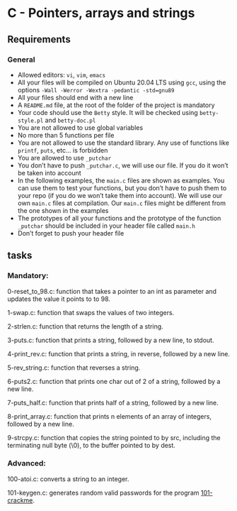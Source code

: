 # C - Pointers, arrays and strings
## Requirements
### General
- Allowed editors: `vi`, `vim`, `emacs`
- All your files will be compiled on Ubuntu 20.04 LTS using `gcc`, using the options `-Wall -Werror -Wextra -pedantic -std=gnu89`
- All your files should end with a new line
- A `README.md` file, at the root of the folder of the project is mandatory
- Your code should use the `Betty` style. It will be checked using `betty-style.pl` and `betty-doc.pl`
- You are not allowed to use global variables
- No more than 5 functions per file
- You are not allowed to use the standard library. Any use of functions like `printf`, `puts`, etc… is forbidden
- You are allowed to use `_putchar`
- You don’t have to push `_putchar.c`, we will use our file. If you do it won’t be taken into account
- In the following examples, the `main.c` files are shown as examples. You can use them to test your functions, but you don’t have to push them to your repo (if you do we won’t take them into account). We will use our own `main.c` files at compilation. Our `main.c` files might be different from the one shown in the examples
- The prototypes of all your functions and the prototype of the function `_putchar` should be included in your header file called `main.h`
- Don’t forget to push your header file
## tasks
### Mandatory:

0-reset_to_98.c: function that takes a pointer to an int as parameter and updates the value it points to to 98.

1-swap.c: function that swaps the values of two integers.

2-strlen.c: function that returns the length of a string.

3-puts.c: function that prints a string, followed by a new line, to stdout.

4-print_rev.c: function that prints a string, in reverse, followed by a new line.

5-rev_string.c: function that reverses a string.

6-puts2.c: function that prints one char out of 2 of a string, followed by a new line.

7-puts_half.c: function that prints half of a string, followed by a new line.

8-print_array.c: function that prints n elements of an array of integers, followed by a new line.

9-strcpy.c: function that copies the string pointed to by src, including the terminating null byte (\0), to the buffer pointed to by dest.

### Advanced:
100-atoi.c: converts a string to an integer.

101-keygen.c: generates random valid passwords for the program [101-crackme](https://github.com/holbertonschool/0x04.c).
